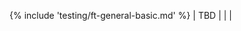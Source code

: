 {% include 'testing/ft-general-basic.md' %}
| TBD | | | 
<!-- | New Certificate | Provision a new certificate for use as a {{mid}} | Certificate is provisioned and available for inspection from within {{tlspk}} | 
| Certificate Renewed | Renew certificate for use as a {{mid}} | Revised expiry date is visible from within {{tlspk}} |
| Approval Status | Without approval from the [approver-policy](https://platform.jetstack.io/documentation/installation/approver-policy) component of {{tlspk}} Enterprise, no certificate should be issued | Denied certificates will not appear in {{tlspk}} -->
